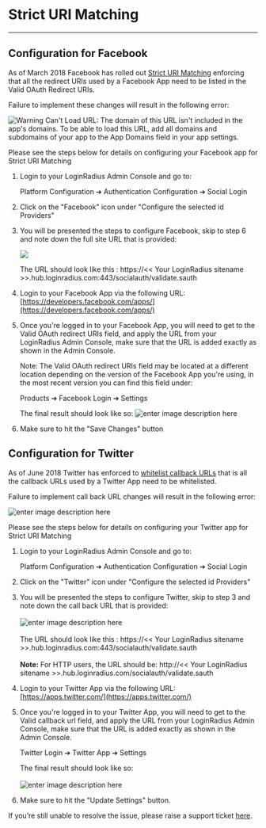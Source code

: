 Strict URI Matching
====


-------
## Configuration for Facebook

As of March 2018 Facebook has rolled out [Strict URI Matching](https://developers.facebook.com/blog/post/2017/12/18/strict-uri-matching/) enforcing that all the redirect URIs used by a Facebook App need to be listed in the Valid OAuth Redirect URIs.

Failure to implement these changes will result in the following error:

![Warning
Can't Load URL: The domain of this URL isn't included in the app's domains. To be able to load this URL, add all domains and subdomains of your app to the App Domains field in your app settings.](https://apidocs.lrcontent.com/images/Screenshot-2018-03-19-09-36-49_278295aafe74212cf27.45095688.png "Facebook Strict URL Matching error")

Please see the steps below for details on configuring your Facebook app for Strict URI Matching

1. Login to your LoginRadius Admin Console and go to:

	Platform Configuration ➔ Authentication Configuration ➔ Social Login
	
2. Click on the "Facebook" icon under "Configure the selected id Providers"

3. You will be presented the steps to configure Facebook, skip to step 6 and note down the full site URL that is provided:

    ![](https://apidocs.lrcontent.com/images/pasted-image-0_84795eb6aaafc0ce46-83145244_234445ec42c9ce66e36.38052993.png "")
	
	The URL should look like this : https://<< Your LoginRadius sitename >>.hub.loginradius.com:443/socialauth/validate.sauth
	
4. Login to your Facebook App via the following URL: [https://developers.facebook.com/apps/](https://developers.facebook.com/apps/)

5. Once you're logged in to your Facebook App, you will need to get to the Valid OAuth redirect URIs field, and apply the URL from your LoginRadius Admin Console, make sure that the URL is added exactly as shown in the Admin Console.

	Note: The Valid OAuth redirect URIs field may be located at a different location depending on the version of the Facebook App you're using, in the most recent version you can find this field under:
	
	Products ➔ Facebook Login ➔ Settings
	
	The final result should look like so:
	![enter image description here](https://apidocs.lrcontent.com/images/Screenshot-2018-03-19-08-51-09_59975aafdcb54d6294.67838072.png "enter image title here")
 
6. Make sure to hit the "Save Changes" button

## Configuration for Twitter

As of June 2018 Twitter has enforced to [whitelist callback URLs](https://twittercommunity.com/t/action-required-sign-in-with-twitter-users-must-whitelist-callback-urls/105342) that is all the callback URLs used by a Twitter App need to be whitelisted.

Failure to implement call back URL changes will result in the following error:

![enter image description here](https://apidocs.lrcontent.com/images/twitter_err_224855b2100fbdb1aa7.14331054.png "twitter error")

Please see the steps below for details on configuring your Twitter app for Strict URI Matching


1. Login to your LoginRadius Admin Console and go to:

	Platform Configuration ➔ Authentication Configuration ➔ Social Login

2. Click on the "Twitter" icon under "Configure the selected id Providers"

3. You will be presented the steps to configure Twitter, skip to step 3 and note down the call back URL that is provided:
<br><br>![enter image description here](https://apidocs.lrcontent.com/images/11_94215eb6aba9a29c79.38270792.png "enter image title here")
<br><br>The URL should look like this : https://<< Your LoginRadius sitename >>.hub.loginradius.com:443/socialauth/validate.sauth
<br><br>**Note:** For HTTP users, the URL should be: http://<< Your LoginRadius sitename >>.hub.loginradius.com/socialauth/validate.sauth
4. Login to your Twitter App via the following URL: [https://apps.twitter.com/](https://apps.twitter.com/)

5. Once you're logged in to your Twitter App, you will need to get to the Valid callback url field, and apply the URL from your LoginRadius Admin Console, make sure that the URL is added exactly as shown in the Admin Console.

	Twitter Login ➔ Twitter App ➔ Settings

	The final result should look like so:
	<br><br>![enter image description here](https://apidocs.lrcontent.com/images/tt1_318365b210df36e1f95.07116197.png "")

6. Make sure to hit the "Update Settings" button.

If you’re still unable to resolve the issue, please raise a support ticket [here](https://secure.loginradius.com/support/support-tickets).